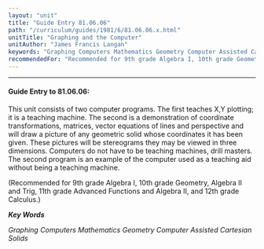 ```yaml
---
layout: "unit"
title: "Guide Entry 81.06.06"
path: "/curriculum/guides/1981/6/81.06.06.x.html"
unitTitle: "Graphing and the Computer"
unitAuthor: "James Francis Langan"
keywords: "Graphing Computers Mathematics Geometry Computer Assisted Cartesian Solids"
recommendedFor: "Recommended for 9th grade Algebra I, 10th grade Geometry, Algebra II and Trig, 11th grade Advanced Functions and Algebra II, and 12th grade Calculus."
---
```

<body>
<hr/>
 <h4>
  Guide Entry to 81.06.06:
 </h4>
 This unit consists of two computer programs.  The first teaches X,Y plotting; it is a teaching machine.  The second is a demonstration of coordinate transformations, matrices, vector equations of lines and perspective and will draw a picture of any geometric solid whose coordinates it has been given.  These pictures will be stereograms they may be viewed in three dimensions.  Computers do not have to be teaching machines, drill masters.  The second program is an example of the computer used as a teaching aid without being a teaching machine.
 <p>
  (Recommended for 9th grade Algebra I, 10th grade Geometry, Algebra II and Trig, 11th grade Advanced Functions and Algebra II, and 12th grade Calculus.)
 </p>
<p>
  <b>
   <i>
    Key Words
   </i>
  </b>
  <br/>
 </p>
 <p>
  <i>
   Graphing Computers Mathematics Geometry Computer Assisted Cartesian Solids
  </i>
 </p>

</body>